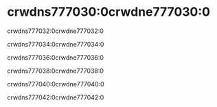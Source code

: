 # crwdns777030:0crwdne777030:0

<p class="description">crwdns777032:0crwdne777032:0</p>

crwdns777034:0crwdne777034:0

crwdns777036:0crwdne777036:0

crwdns777038:0crwdne777038:0

crwdns777040:0crwdne777040:0

crwdns777042:0crwdne777042:0